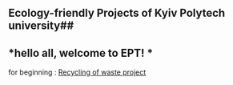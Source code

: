 ## Ecology-friendly Projects of Kyiv Polytech university##
*hello all, welcome to EPT! *
---
for beginning : [Recycling of waste project](https://www.inside-out.pro/sistema-zboru-vtorinnoi-sirovini-na-t/) 
